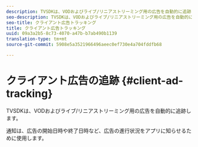```yaml
---
description: TVSDKは、VODおよびライブ/リニアストリーミング用の広告を自動的に追跡します。
seo-description: TVSDKは、VODおよびライブ/リニアストリーミング用の広告を自動的に追跡します。
seo-title: クライアント広告トラッキング
title: クライアント広告トラッキング
uuid: 09a3a2b5-8c73-4070-a47b-b7ab490b1139
translation-type: tm+mt
source-git-commit: 5908e5a3521966496aeec0ef730e4a704fddfb68

---
```



# クライアント広告の追跡 {#client-ad-tracking}

TVSDKは、VODおよびライブ/リニアストリーミング用の広告を自動的に追跡します。

通知は、広告の開始日時や終了日時など、広告の進行状況をアプリに知らせるために使用します。